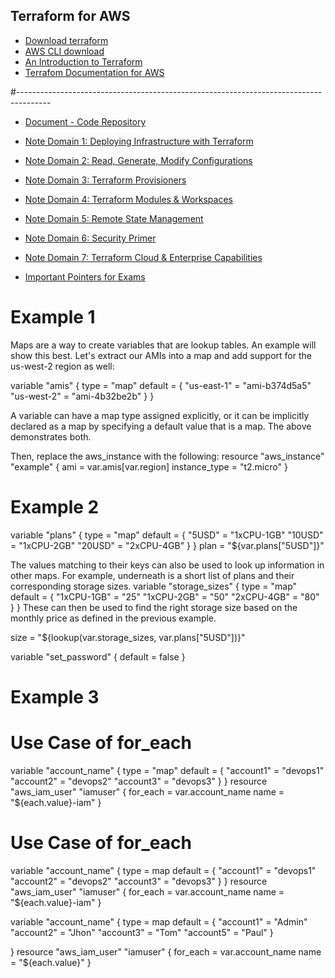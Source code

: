 
## Terraform for AWS
* [Download terraform](https://www.terraform.io/downloads.html)
* [AWS CLI download](https://aws.amazon.com/cli/)
* [An Introduction to Terraform](https://blog.gruntwork.io/an-introduction-to-terraform-f17df9c6d180)
* [Terrafom Documentation for AWS](https://registry.terraform.io/providers/hashicorp/aws/latest/docs)

#--------------------------------------------------------------------------------------

* [Document - Code Repository](https://github.com/zealvora/terraform-beginner-to-advanced-resource)

* [Note Domain 1: Deploying Infrastructure with Terraform](https://certifacations-tia.s3.amazonaws.com/terraform/KPLABS+Course+-+Terraform+D1+-+Google+Docs.pdf)

* [Note Domain 2: Read, Generate, Modify Configurations](https://certifacations-tia.s3.amazonaws.com/terraform/KPLABS+Course+-+D2+Terraform+-+Google+Docs.pdf)

* [Note Domain 3: Terraform Provisioners](https://certifacations-tia.s3.amazonaws.com/terraform/KPLABS+Course+-+Terraform+D3+-+Google+Docs.pdf)

* [Note Domain 4: Terraform Modules & Workspaces](https://certifacations-tia.s3.amazonaws.com/terraform/KPLABS+Course+-+Terraform+D4+-+Google+Docs.pdf)

* [Note Domain 5: Remote State Management](https://certifacations-tia.s3.amazonaws.com/terraform/KPLABS+Course+-+Terraform+D5+-+Google+Docs.pdf)

* [Note Domain 6: Security Primer](https://certifacations-tia.s3.amazonaws.com/terraform/KPLABS+Course+-+Terraform+D6+-+Google+Docs.pdf)

* [Note Domain 7: Terraform Cloud & Enterprise Capabilities](https://certifacations-tia.s3.amazonaws.com/terraform/KPLABS+Course+-+Terraform+D7+-+Google+Docs.pdf)

* [Important Pointers for Exams](https://certifacations-tia.s3.amazonaws.com/terraform/KPLABS+Course+-+Terraform+Imp+Pointers+Exams+-+Google+Docs.pdf)




Example 1
===============================
Maps are a way to create variables that are lookup tables. An example will show this best. Let's extract our AMIs into a map and add support for the us-west-2 region as well:

variable "amis" {
  type = "map"
  default = {
    "us-east-1" = "ami-b374d5a5"
    "us-west-2" = "ami-4b32be2b"
  }
}

A variable can have a map type assigned explicitly, or it can be implicitly declared as a map by specifying a default value that is a map. The above demonstrates both.

Then, replace the aws_instance with the following:
resource "aws_instance" "example" {
  ami           = var.amis[var.region]
  instance_type = "t2.micro"
}

Example 2
===============================
variable "plans" {
    type = "map"
    default = {
        "5USD"  = "1xCPU-1GB"
        "10USD" = "1xCPU-2GB"
        "20USD" = "2xCPU-4GB"
    }
}
plan = "${var.plans["5USD"]}"

The values matching to their keys can also be used to look up information in other maps. For example, underneath is a short list of plans and their corresponding storage sizes.
variable "storage_sizes" {
    type = "map"
    default = {
        "1xCPU-1GB"  = "25"
        "1xCPU-2GB"  = "50"
        "2xCPU-4GB"  = "80"
    }
}
These can then be used to find the right storage size based on the monthly price as defined in the previous example.

size = "${lookup(var.storage_sizes, var.plans["5USD"])}"

variable "set_password" {
    default = false
}

Example 3
===============================
# Use Case of for_each

variable "account_name" {
   type = "map"
  default = {
      "account1" = "devops1"
      "account2" = "devops2"
      "account3" = "devops3"
}
}
resource "aws_iam_user" "iamuser" {
  for_each = var.account_name
  name = "${each.value}-iam"
}


# Use Case of for_each

variable "account_name" {
   type = map
  default = {
      "account1" = "devops1"
      "account2" = "devops2"
      "account3" = "devops3"
}
}
resource "aws_iam_user" "iamuser" {
  for_each = var.account_name
  name = "${each.value}-iam"
}


variable "account_name" {
   type = map
  default = {
      "account1" = "Admin"
      "account2" = "Jhon"
      "account3" = "Tom"
      "account5" = "Paul"
}

}
resource "aws_iam_user" "iamuser" {
  for_each = var.account_name
  name = "${each.value}"
}